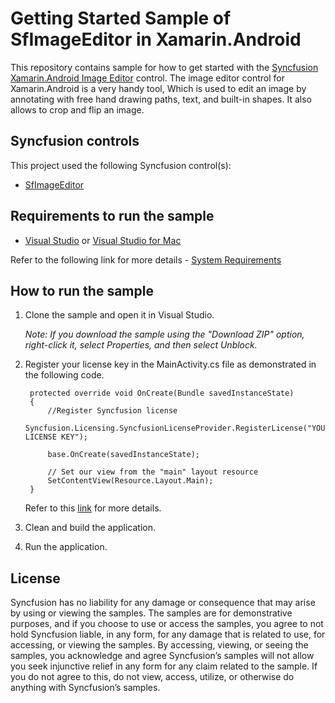 # Getting Started Sample of SfImageEditor in Xamarin.Android

This repository contains sample for how to get started with the [Syncfusion Xamarin.Android Image Editor](https://help.syncfusion.com/xamarin-android/sfimageeditor/getting-started) control. The image editor control for Xamarin.Android is a very handy tool, Which is used to edit an image by annotating with free hand drawing paths, text, and built-in shapes. It also allows to crop and flip an image.

## Syncfusion controls

This project used the following Syncfusion control(s):
* [SfImageEditor](https://www.syncfusion.com/xamarin-android-ui-controls/image-editor)

## Requirements to run the sample

* [Visual Studio](https://visualstudio.microsoft.com/downloads/) or [Visual Studio for Mac](https://visualstudio.microsoft.com/vs/mac/)

Refer to the following link for more details - [System Requirements](https://help.syncfusion.com/xamarin-android/system-requirements)

## How to run the sample

1. Clone the sample and open it in Visual Studio.

   *Note: If you download the sample using the "Download ZIP" option, right-click it, select Properties, and then select Unblock.*
   
2. Register your license key in the MainActivity.cs file as demonstrated in the following code.

		protected override void OnCreate(Bundle savedInstanceState)
		{
			//Register Syncfusion license
			Syncfusion.Licensing.SyncfusionLicenseProvider.RegisterLicense("YOUR LICENSE KEY");

			base.OnCreate(savedInstanceState);

			// Set our view from the "main" layout resource
			SetContentView(Resource.Layout.Main);
		}
		
	Refer to this [link](https://help.syncfusion.com/xamarin-android/licensing/overview) for more details.
	
3. Clean and build the application.

4. Run the application.

## License

Syncfusion has no liability for any damage or consequence that may arise by using or viewing the samples. The samples are for demonstrative purposes, and if you choose to use or access the samples, you agree to not hold Syncfusion liable, in any form, for any damage that is related to use, for accessing, or viewing the samples. By accessing, viewing, or seeing the samples, you acknowledge and agree Syncfusion’s samples will not allow you seek injunctive relief in any form for any claim related to the sample. If you do not agree to this, do not view, access, utilize, or otherwise do anything with Syncfusion’s samples.
